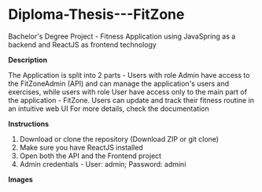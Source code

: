 # Diploma-Thesis---FitZone
Bachelor's Degree Project - Fitness Application using JavaSpring as a backend and ReactJS as frontend technology

**__Description__**

The Application is split into 2 parts - Users with role Admin have access to the FitZoneAdmin (API) and can manage the application's users and exercises, while users with role User have access only to the main part of the application - FitZone.
Users can update and track their fitness routine in an intuitive web UI
For more details, check the documentation



**__Instructions__**

1. Download or clone the repository (Download ZIP or git clone)
2. Make sure you have ReactJS installed
3. Open both the API and the Frontend project
4. Admin credentials - User: admin; Password: admini



**__Images__**

